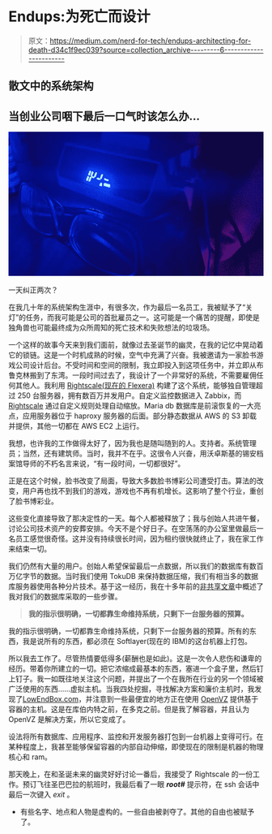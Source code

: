 # Endups:为死亡而设计

> 原文：<https://medium.com/nerd-for-tech/endups-architecting-for-death-d34c1f9ec039?source=collection_archive---------6----------------------->

## 散文中的系统架构

## 当创业公司咽下最后一口气时该怎么办…

![](img/d9d4fbfaaa8267c08ceb833d67e23dcb.png)

一天纠正两次？

在我几十年的系统架构生涯中，有很多次，作为最后一名员工，我被赋予了“关灯”的任务，而我可能是公司的首批雇员之一。这可能是一个痛苦的提醒，即使是独角兽也可能最终成为众所周知的死亡技术和失败想法的垃圾场。

一个这样的故事今天来到我们面前，就像过去圣诞节的幽灵，在我的记忆中晃动着它的锁链。这是一个时机成熟的时候，空气中充满了兴奋。我被邀请为一家脸书游戏公司设计后台。不受时间和空间的限制，我立即投入到这项任务中，并立即从布鲁克林搬到了东湾。一段时间过去了，我设计了一个非常好的系统，不需要雇佣任何其他人。我利用 [Rightscale(现在的 Flexera)](https://www.flexera.com/about-us/press-center/flexera-acquires-top-multi-cloud-management-provider-rightscale) 构建了这个系统，能够独自管理超过 250 台服务器，拥有数百万并发用户。自定义监控数据进入 Zabbix，而 [Rightscale](https://www.flexera.com/about-us/press-center/flexera-acquires-top-multi-cloud-management-provider-rightscale) 通过自定义规则处理自动缩放。Maria db 数据库是前滚恢复的一大亮点，应用服务器位于 haproxy 服务器的后面。部分静态数据从 AWS 的 S3 卸载并提供，其他一切都在 AWS EC2 上运行。

我想，也许我的工作做得太好了，因为我也是随叫随到的人。支持者。系统管理员；当然，还有建筑师。当时，我并不在乎。这很令人兴奋，用沃卓斯基的锡安档案馆导师的不朽名言来说，“有一段时间，一切都很好”。

正是在这个时候，脸书改变了局面，导致大多数脸书博彩公司遭受打击。算法的改变，用户再也找不到我们的游戏，游戏也不再有机增长。这影响了整个行业，重创了脸书博彩业。

这些变化直接导致了那决定性的一天。每个人都被释放了；我与创始人共进午餐，讨论公司技术资产的安葬安排。今天不是个好日子。在空荡荡的办公室里做最后一名员工感觉很奇怪。这并没有持续很长时间，因为租约很快就终止了，我在家工作来结束一切。

我们仍然有大量的用户。创始人希望保留最后一点数据，所以我们的数据库有数百万亿字节的数据。当时我们使用 TokuDB 来保持数据压缩，我们有相当多的数据库服务器使用各种分片技术。基于这一经历，我在十多年前的[非共享文章](https://consultent.medium.com/reverse-sharding-unsharding-2a473773287d)中概述了我对我们的数据库采取的一些步骤。

> **我的指示很明确，一切都靠生命维持系统，只剩下一台服务器的预算。**

我的指示很明确，一切都靠生命维持系统，只剩下一台服务器的预算。所有的东西，我是说所有的东西，都必须在 Softlayer(现在的 IBM)的这台机器上打包。

所以我去工作了。尽管热情要低得多(薪酬也是如此)。这是一次令人悲伤和谦卑的经历。带着你所建立的一切。把它浓缩成最基本的东西，塞进一个盒子里，然后钉上钉子。我一如既往地关注这个问题，并提出了一个在我所在行业的另一个领域被广泛使用的东西……虚拟主机。当我四处挖掘，寻找解决方案和廉价主机时，我发现了[LowEndBox.com](https://lowendbox.com/)，并注意到一些最便宜的地方正在使用 [OpenVZ](https://openvz.org/) 提供基于容器的主机。这是在库伯内特之前，在多克之前。但是我了解容器，并且认为 OpenVZ 是解决方案，所以它变成了。

设法将所有数据库、应用程序、监控和开发服务器打包到一台机器上变得可行。在某种程度上，我甚至能够保留容器的内部自动伸缩，即使现在的限制是机器的物理核心和 ram。

那天晚上，在和圣诞未来的幽灵好好讨论一番后，我接受了 Rightscale 的一份工作。预订飞往圣巴巴拉的航班时，我最后看了一眼 ***root#*** 提示符，在 ssh 会话中最后一次键入 *exit* 。

*   有些名字、地点和人物是虚构的。一些自由被剥夺了。其他的自由也被赋予了。